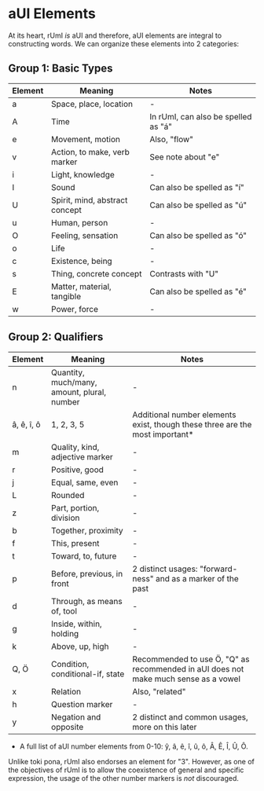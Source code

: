# aUI Elements

At its heart, rUmI *is* aUI and therefore, aUI elements are integral to constructing words. We can organize these elements into 2 categories:

## Group 1: Basic Types

|Element|Meaning|Notes|
|-------|-------|-------------|
|a|Space, place, location|-|
|A|Time|In rUmI, can also be spelled as "á"|
|e|Movement, motion|Also, "flow"|
|v|Action, to make, verb marker|See note about "e"|
|i|Light, knowledge|-|
|I|Sound|Can also be spelled as "í"|
|U|Spirit, mind, abstract concept|Can also be spelled as "ú"|
|u|Human, person|-|
|O|Feeling, sensation|Can also be spelled as "ó"|
|o|Life|-|
|c|Existence, being|-|
|s|Thing, concrete concept|Contrasts with "U"|
|E|Matter, material, tangible|Can also be spelled as "é"|
|w|Power, force|-|

## Group 2: Qualifiers

|Element|Meaning|Notes|
|-------|-------|-------------|
|n|Quantity, much/many, amount, plural, number|-|
|â, ê, î, ô|1, 2, 3, 5|Additional number elements exist, though these three are the most important*|
|m|Quality, kind, adjective marker|-|
|r|Positive, good|-|
|j|Equal, same, even|-|
|L|Rounded|-|
|z|Part, portion, division|-|
|b|Together, proximity|-|
|f|This, present|-|
|t|Toward, to, future|-|
|p|Before, previous, in front|2 distinct usages: "forward-ness" and as a marker of the past|
|d|Through, as means of, tool|-|
|g|Inside, within, holding|-|
|k|Above, up, high|-|
|Q, Ö|Condition, conditional-if, state|Recommended to use Ö, "Q" as recommended in aUI does not make much sense as a vowel|
|x|Relation|Also, "related"|
|h|Question marker|-|
|y|Negation and opposite|2 distinct and common usages, more on this later|


* A full list of aUI number elements from 0-10: ŷ, â, ê, î, û, ô, Â, Ê, Î, Û, Ô.


Unlike toki pona, rUmI also endorses an element for "3". However, as one of the objectives of rUmI is to allow the coexistence of general and specific expression,
 the usage of the other number markers is *not* discouraged.
